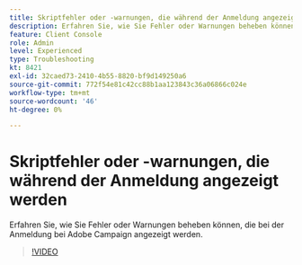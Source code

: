 ```yaml
---
title: Skriptfehler oder -warnungen, die während der Anmeldung angezeigt werden
description: Erfahren Sie, wie Sie Fehler oder Warnungen beheben können, die bei der Anmeldung bei Adobe Campaign angezeigt werden.
feature: Client Console
role: Admin
level: Experienced
type: Troubleshooting
kt: 8421
exl-id: 32caed73-2410-4b55-8820-bf9d149250a6
source-git-commit: 772f54e81c42cc88b1aa123843c36a06866c024e
workflow-type: tm+mt
source-wordcount: '46'
ht-degree: 0%

---
```


# Skriptfehler oder -warnungen, die während der Anmeldung angezeigt werden

Erfahren Sie, wie Sie Fehler oder Warnungen beheben können, die bei der Anmeldung bei Adobe Campaign angezeigt werden.

>[!VIDEO](https://video.tv.adobe.com/v/335975?quality=12)
